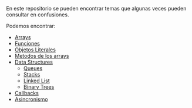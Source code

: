 En este repositorio se pueden encontrar temas que algunas veces pueden consultar en confusiones.

Podemos encontrar:

- [Arrays](/01_arrays/README.md)
- [Funciones](/02_funciones/README.md)
- [Objetos Literales](/03_objetosLiterales/README.md)
- [Metodos de los arrays](/04_metodosArrays/README.md)
- [Data Structures](/05_dataStructures/README.md)
  - [Queues](/05_dataStructures/01_Queues/README.md)
  - [Stacks](/05_dataStructures/02_stacks/README.md)
  - [Linked List](/05_dataStructures/03_linkedList/README.md)
  - [Binary Trees](/05_dataStructures/04_binaryTrees/README.md)
- [Callbacks](06_callbacks/README.md)
- [Asincronismo](07_asincronismo/README.md)

